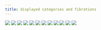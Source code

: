 ```yaml
---
title: displayed categories and fibrations
---
```


![](frct-0000)
![](frct-0001)
![](frct-0002)
![](frct-0003)
![](frct-0014)
![](frct-0029)
![](frct-0004)
![](frct-0005)
![](frct-000Q)
![](frct-0006)
![](frct-0007)
![](frct-002J)
